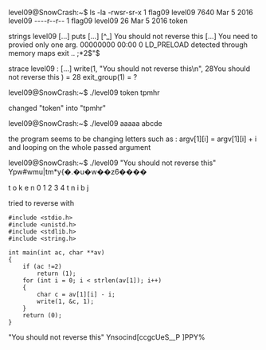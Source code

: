 level09@SnowCrash:~$ ls -la
-rwsr-sr-x 1 flag09  level09 7640 Mar  5  2016 level09
----r--r-- 1 flag09  level09   26 Mar  5  2016 token

strings level09
[...]
puts
[...]
[^_]
You should not reverse this
[...]
You need to provied only one arg.
00000000 00:00 0
LD_PRELOAD detected through memory maps exit ..
;*2$"$

strace level09 :
[...]
write(1, "You should not reverse this\n", 28You should not reverse this
) = 28
exit_group(1)                           = ?

level09@SnowCrash:~$ ./level09 token
tpmhr

 changed "token" into "tpmhr"

level09@SnowCrash:~$ ./level09 aaaaa
abcde

the program seems to be changing letters such as : argv[1][i] = argv[1][i] + i
and looping on the whole passed argument

level09@SnowCrash:~$ ./level09 "You should not reverse this"
Ypw#wmu|tm*y{�.�u�w��z6����

t o k e n
0 1 2 3 4
t n i b j

tried to reverse with 

```
#include <stdio.h>
#include <unistd.h>
#include <stdlib.h>
#include <string.h>

int main(int ac, char **av)
{
	if (ac !=2)
		return (1);
	for (int i = 0; i < strlen(av[1]); i++)
	{
		char c = av[1][i] - i;
		write(1, &c, 1);
	}
	return (0);
}
```

"You should not reverse this"
Ynsocind[ccgcUeS__P
]PPY%